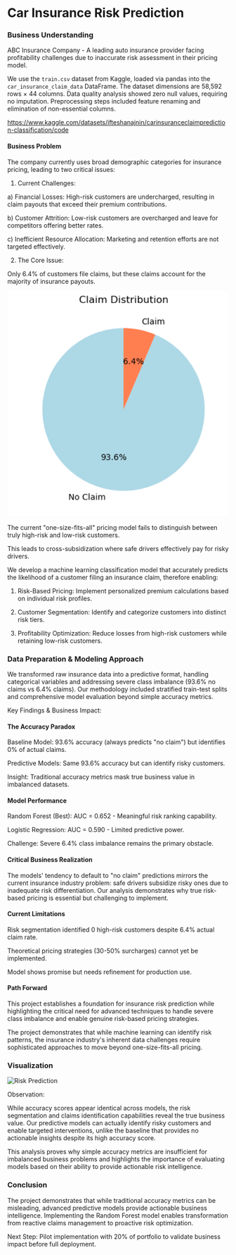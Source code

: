 # Car Insurance Risk Prediction


### Business Understanding

ABC Insurance Company - A leading auto insurance provider facing profitability challenges due to inaccurate risk assessment in their pricing model.

We use the `train.csv` dataset from Kaggle, loaded via pandas into the `car_insurance_claim_data` DataFrame. The dataset dimensions are 58,592 rows × 44 columns. Data quality analysis showed zero null values, requiring no imputation. Preprocessing steps included feature renaming and elimination of non-essential columns.

https://www.kaggle.com/datasets/ifteshanajnin/carinsuranceclaimprediction-classification/code

#### Business Problem

The company currently uses broad demographic categories for insurance pricing, leading to two critical issues:

1. Current Challenges:

a) Financial Losses: High-risk customers are undercharged, resulting in claim payouts that exceed their premium contributions.

b) Customer Attrition: Low-risk customers are overcharged and leave for competitors offering better rates.

c) Inefficient Resource Allocation: Marketing and retention efforts are not targeted effectively.

2. The Core Issue:

Only 6.4% of customers file claims, but these claims account for the majority of insurance payouts.

![Claim Distribution](outputs/plots/Claim%20Distribution.PNG)

The current "one-size-fits-all" pricing model fails to distinguish between truly high-risk and low-risk customers.

This leads to cross-subsidization where safe drivers effectively pay for risky drivers.

We develop a machine learning classification model that accurately predicts the likelihood of a customer filing an insurance claim, therefore enabling:

1. Risk-Based Pricing: Implement personalized premium calculations based on individual risk profiles.

2. Customer Segmentation: Identify and categorize customers into distinct risk tiers.

3. Profitability Optimization: Reduce losses from high-risk customers while retaining low-risk customers.

### Data Preparation & Modeling Approach
We transformed raw insurance data into a predictive format, handling categorical variables and addressing severe class imbalance (93.6% no claims vs 6.4% claims). Our methodology included stratified train-test splits and comprehensive model evaluation beyond simple accuracy metrics.

Key Findings & Business Impact:

#### The Accuracy Paradox

Baseline Model: 93.6% accuracy (always predicts "no claim") but identifies 0% of actual claims.

Predictive Models: Same 93.6% accuracy but can identify risky customers.

Insight: Traditional accuracy metrics mask true business value in imbalanced datasets.

#### Model Performance

Random Forest (Best): AUC = 0.652 - Meaningful risk ranking capability.

Logistic Regression: AUC = 0.590 - Limited predictive power.

Challenge: Severe 6.4% class imbalance remains the primary obstacle.

#### Critical Business Realization
The models' tendency to default to "no claim" predictions mirrors the current insurance industry problem: safe drivers subsidize risky ones due to inadequate risk differentiation. Our analysis demonstrates why true risk-based pricing is essential but challenging to implement.

#### Current Limitations

Risk segmentation identified 0 high-risk customers despite 6.4% actual claim rate.

Theoretical pricing strategies (30-50% surcharges) cannot yet be implemented.

Model shows promise but needs refinement for production use.

#### Path Forward
This project establishes a foundation for insurance risk prediction while highlighting the critical need for advanced techniques to handle severe class imbalance and enable genuine risk-based pricing strategies.

The project demonstrates that while machine learning can identify risk patterns, the insurance industry's inherent data challenges require sophisticated approaches to move beyond one-size-fits-all pricing.

### Visualization

![Risk Prediction](outputs/plots/Visualization.PNG.PNG)

Observation:

While accuracy scores appear identical across models, the risk segmentation and claims identification capabilities reveal the true business value. Our predictive models can actually identify risky customers and enable targeted interventions, unlike the baseline that provides no actionable insights despite its high accuracy score.

This analysis proves why simple accuracy metrics are insufficient for imbalanced business problems and highlights the importance of evaluating models based on their ability to provide actionable risk intelligence.
### Conclusion

The project demonstrates that while traditional accuracy metrics can be misleading, advanced predictive models provide actionable business intelligence. Implementing the Random Forest model enables transformation from reactive claims management to proactive risk optimization.

Next Step: Pilot implementation with 20% of portfolio to validate business impact before full deployment.



